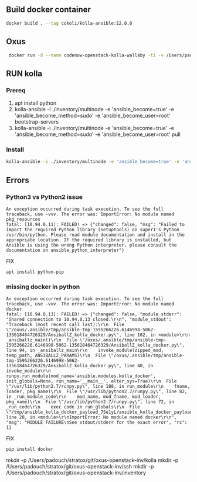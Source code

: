 ## Build docker container
``` bash
docker build . --tag cokoli/kolla-ansible:12.0.0
```

## Oxus
``` bash
 docker run -d --name codenow-openstack-kolla-wallaby -ti -v /Users/padouch/stratox/git/codenow-openstack-inv/kolla:/etc/kolla -v /Users/padouch/stratox/git/codenow-openstack-inv/inventory:/root/inventory -v /Users/padouch/stratox/git/codenow-openstack-inv/ssh:/root/.ssh  cokoli/kolla-ansible:12.0.0 bash
```

## RUN kolla
### Prereq
1. apt install python
2. kolla-ansible -i ./inventory/multinode -e 'ansible_become=true' -e 'ansible_become_method=sudo' -e 'ansible_become_user=root' bootstrap-servers
3. kolla-ansible -i ./inventory/multinode -e 'ansible_become=true' -e 'ansible_become_method=sudo' -e 'ansible_become_user=root' pull

### Install 
```bash
kolla-ansible -i ./inventory/multinode -e 'ansible_become=true' -e 'ansible_become_method=sudo' -e 'ansible_become_user=root' deploy
```
## Errors
### Python3 vs Python2 issue
```
An exception occurred during task execution. To see the full traceback, use -vvv. The error was: ImportError: No module named pkg_resources
fatal: [10.94.0.11]: FAILED! => {"changed": false, "msg": "Failed to import the required Python library (setuptools) on super1's Python /usr/bin/python. Please read module documentation and install in the appropriate location. If the required library is installed, but Ansible is using the wrong Python interpreter, please consult the documentation on ansible_python_interpreter"}
```
FIX
```
apt install python-pip
```

### missing docker in python
```
An exception occurred during task execution. To see the full traceback, use -vvv. The error was: ImportError: No module named docker
fatal: [10.94.0.13]: FAILED! => {"changed": false, "module_stderr": "Shared connection to 10.94.0.13 closed.\r\n", "module_stdout": "Traceback (most recent call last):\r\n  File \"/oxus/.ansible/tmp/ansible-tmp-1595266226.6146998-5062-135618464726329/AnsiballZ_kolla_docker.py\", line 102, in <module>\r\n    _ansiballz_main()\r\n  File \"/oxus/.ansible/tmp/ansible-tmp-1595266226.6146998-5062-135618464726329/AnsiballZ_kolla_docker.py\", line 94, in _ansiballz_main\r\n    invoke_module(zipped_mod, temp_path, ANSIBALLZ_PARAMS)\r\n  File \"/oxus/.ansible/tmp/ansible-tmp-1595266226.6146998-5062-135618464726329/AnsiballZ_kolla_docker.py\", line 40, in invoke_module\r\n    runpy.run_module(mod_name='ansible.modules.kolla_docker', init_globals=None, run_name='__main__', alter_sys=True)\r\n  File \"/usr/lib/python2.7/runpy.py\", line 188, in run_module\r\n    fname, loader, pkg_name)\r\n  File \"/usr/lib/python2.7/runpy.py\", line 82, in _run_module_code\r\n    mod_name, mod_fname, mod_loader, pkg_name)\r\n  File \"/usr/lib/python2.7/runpy.py\", line 72, in _run_code\r\n    exec code in run_globals\r\n  File \"/tmp/ansible_kolla_docker_payload_7Se1yL/ansible_kolla_docker_payload.zip/ansible/modules/kolla_docker.py\", line 28, in <module>\r\nImportError: No module named docker\r\n", "msg": "MODULE FAILURE\nSee stdout/stderr for the exact error", "rc": 1}
```
FIX
```
pip install docker
```


mkdir -p /Users/padouch/stratox/git/oxus-openstack-inv/kolla
mkdir -p /Users/padouch/stratox/git/oxus-openstack-inv/ssh
mkdir -p /Users/padouch/stratox/git/oxus-openstack-inv/inventory
